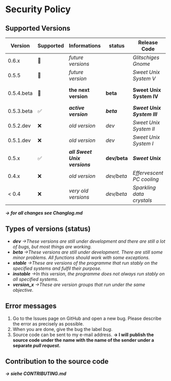 # Security Policy

## Supported Versions

| Version     | Supported          | Informations                        | status            |Release Code                  | For the operating systems (OS)                                   |
| ----------- | ------------------ | ----------------------------------- | ----------------- | ---------------------------- | ---------------------------------------------------------------- |
| 0.6.x       | :crystal_ball:     | *future versions*                   |                   | *Glitschiges Gnome*          |                                                                  |
| 0.5.5       | :crystal_ball:     | *future version*                    |                   | *Sweet Unix System V*        |                                                                  |
| 0.5.4.beta  | :crystal_ball:     | **the next version**                | **beta**          | **Sweet Unix System IV**     | **Linux (Debian/Ubuntu/Fedora/RHEL/CentOS), Windows via WSL**    |
| 0.5.3.beta  | :white_check_mark: | ***active version***                | ***beta***        | ***Sweet Unix System III***  | ***Linux (Debian/Ubuntu/Fedora/RHEL/CentOS)***                   |
| 0.5.2.dev   | :x:                | *old version*                       | *dev*             | *Sweet Unix System II*       | *Linux (Debian/Ubuntu)*                                          |
| 0.5.1.dev   | :x:                | *old version*                       | *dev*             | *Sweet Unix System I*        | *Linux (Debian/Ubuntu)*                                          |
| 0.5.x       | :white_check_mark: | ***all Sweet Unix versions***       | **dev/beta**      | ***Sweet Unix***             | ***Linux (Debian/Ubuntu/Fedora/RHEL/CentOS)***                   |
| 0.4.x       | :x:                | *old version*                       | *dev/beta*        | *Effervescent PC cooling*    | *Linux (Debian/Ubuntu)*                                          |    
| < 0.4       | :x:                | *very old versions*                 | *dev/beta*        | *Sparkling data crystals*    | *Linux (Debian/Ubuntu)*                                          |

***→ for all changes see Changlog.md***
## Types of versions (status)
- ***dev*** *→These versions are still under development and there are still a lot of bugs, but most things are working.*
- ***beta*** *→These versions are still under development. There are still some minor problems. All functions should work with some exceptions.*
- ***stable*** *→These are versions of the programme that run stably on the specified systems and fulfil their purpose.*
- ***instable*** *→In this version, the programme does not always run stably on all specified systems.*
- ***version_x*** *→These are version groups that run under the same objective.*

## Error messages 
1. Go to the Issues page on GitHub and open a new bug. Please describe the error as precisely as possible. 
2. When you are done, give the bug the label *bug*. 
3. Source code can be sent to my e-mail address. **→ I will publish the source code under the name with the name of the sender under a separate *pull request*.**

## Contribution to the source code
***→ siehe CONTRIBUTING.md*** 
